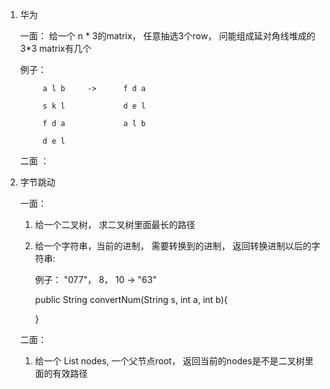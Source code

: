 1. 华为 
   
   一面： 给一个 n * 3的matrix， 任意抽选3个row， 问能组成延对角线堆成的3*3 matrix有几个

   例子：

            a l b     ->      f d a 
         
            s k l             d e l
   
            f d a             a l b
   
            d e l

   
   二面 ： 





2. 字节跳动 
    
    一面：
   
      1. 给一个二叉树， 求二叉树里面最长的路径
   
      2. 给一个字符串，当前的进制， 需要转换到的进制， 返回转换进制以后的字符串: 
      
         例子：  "077"， 8， 10 -> "63"
   

          public String convertNum(String s, int a, int b){
         
            }






   二面：
    
   1.  给一个 List<Integer> nodes, 一个父节点root， 返回当前的nodes是不是二叉树里面的有效路径

      
